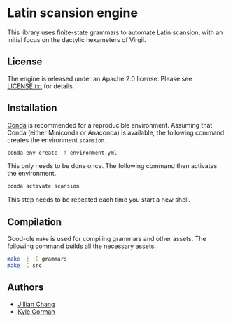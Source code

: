 Latin scansion engine
=====================

This library uses finite-state grammars to automate Latin scansion, with an
initial focus on the dactylic hexameters of Virgil.

License
-------

The engine is released under an Apache 2.0 license. Please see
[LICENSE.txt](LICENSE.txt) for details.

Installation
------------

[Conda](http://conda.io) is recommended for a reproducible environment. Assuming
that Conda (either Miniconda or Anaconda) is available, the following command
creates the environment `scansion`.

```bash
conda env create -f environment.yml
```

This only needs to be done once. The following command then activates the
environment.

```bash
conda activate scansion
```

This step needs to be repeated each time you start a new shell.

Compilation
-----------

Good-ole `make` is used for compiling grammars and other assets. The following
command builds all the necessary assets.

```bash
make -j -C grammars
make -C src
```

Authors
-------

-   [Jillian Chang](jillianchang15@gmail.com)
-   [Kyle Gorman](kgorman@gc.cuny.edu)


